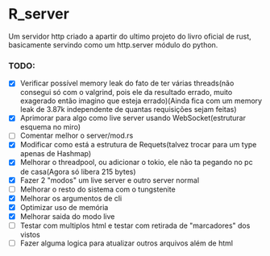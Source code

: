 # R_server
Um servidor http criado a apartir do ultimo projeto do livro oficial de rust, basicamente servindo como um http.server módulo do python.

### TODO:
- [X] Verificar possível memory leak do fato de ter várias threads(não consegui só com o valgrind, pois ele da resultado errado, muito exagerado então imagino que esteja errado)(Ainda fica com um memory leak de 3.87k independente de quantas requisições sejam feitas)
- [X] Aprimorar para algo como live server usando WebSocket(estruturar esquema no miro)
- [ ] Comentar melhor o server/mod.rs
- [X] Modificar como está a estrutura de Requets(talvez trocar para um type apenas de Hashmap)
- [X] Melhorar o threadpool, ou adicionar o tokio, ele não ta pegando no pc de casa(Agora só libera 215 bytes)
- [X] Fazer 2 "modos" um live server e outro server normal
- [ ] Melhorar o resto do sistema com o tungstenite
- [X] Melhorar os argumentos de cli
- [X] Optimizar uso de memória
- [X] Melhorar saida do modo live
- [ ] Testar com multiplos html e testar com retirada de "marcadores" dos vistos
- [ ] Fazer alguma logica para atualizar outros arquivos além de html
